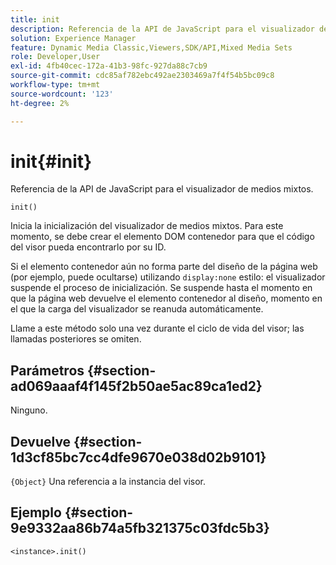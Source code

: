 ```yaml
---
title: init
description: Referencia de la API de JavaScript para el visualizador de medios mixtos.
solution: Experience Manager
feature: Dynamic Media Classic,Viewers,SDK/API,Mixed Media Sets
role: Developer,User
exl-id: 4fb40cec-172a-41b3-98fc-927da88c7cb9
source-git-commit: cdc85af782ebc492ae2303469a7f4f54b5bc09c8
workflow-type: tm+mt
source-wordcount: '123'
ht-degree: 2%

---
```


# init{#init}

Referencia de la API de JavaScript para el visualizador de medios mixtos.

`init()`

Inicia la inicialización del visualizador de medios mixtos. Para este momento, se debe crear el elemento DOM contenedor para que el código del visor pueda encontrarlo por su ID.

Si el elemento contenedor aún no forma parte del diseño de la página web (por ejemplo, puede ocultarse) utilizando `display:none` estilo: el visualizador suspende el proceso de inicialización. Se suspende hasta el momento en que la página web devuelve el elemento contenedor al diseño, momento en el que la carga del visualizador se reanuda automáticamente.

Llame a este método solo una vez durante el ciclo de vida del visor; las llamadas posteriores se omiten.

## Parámetros {#section-ad069aaaf4f145f2b50ae5ac89ca1ed2}

Ninguno.

## Devuelve {#section-1d3cf85bc7cc4dfe9670e038d02b9101}

`{Object}` Una referencia a la instancia del visor.

## Ejemplo {#section-9e9332aa86b74a5fb321375c03fdc5b3}

```
<instance>.init()
```

